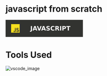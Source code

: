 # javascript from scratch
![JavaScript Image](https://raw.githubusercontent.com/0x03a/Javascript-from-scratch/4e700aca70bd642584796ff839d27869353a3a49/Java_script_image.svg)
# Tools Used
![vscode_image](https://github.com/user-attachments/assets/bb9abd7e-b1bd-4597-b617-1352afcd8073)

